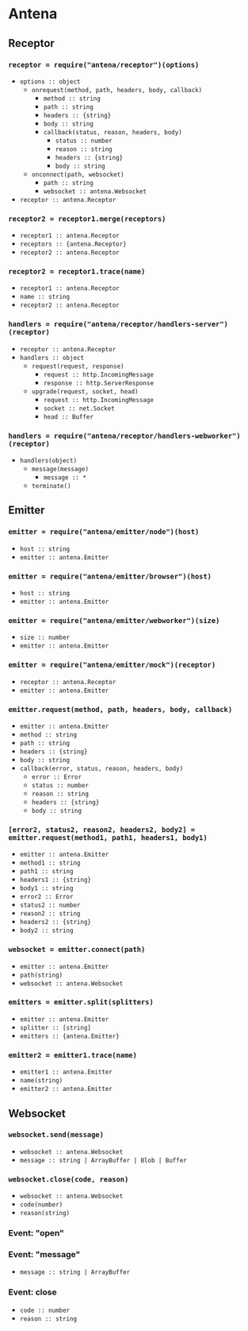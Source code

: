 # Antena

## Receptor

### `receptor = require("antena/receptor")(options)`

* `options :: object`
  * `onrequest(method, path, headers, body, callback)`
    * `method :: string`
    * `path :: string`
    * `headers :: {string}`
    * `body :: string`
    * `callback(status, reason, headers, body)`
      * `status :: number`
      * `reason :: string`
      * `headers :: {string}`
      * `body :: string`
  * `onconnect(path, websocket)`
    * `path :: string`
    * `websocket :: antena.Websocket`
* `receptor :: antena.Receptor`

### `receptor2 = receptor1.merge(receptors)`

* `receptor1 :: antena.Receptor`
* `receptors :: {antena.Receptor}`
* `receptor2 :: antena.Receptor`

### `receptor2 = receptor1.trace(name)`

* `receptor1 :: antena.Receptor`
* `name :: string`
* `receptor2 :: antena.Receptor`

### `handlers = require("antena/receptor/handlers-server")(receptor)`

* `receptor :: antena.Receptor`
* `handlers :: object`
  * `request(request, response)`
    * `request :: http.IncomingMessage`
    * `response :: http.ServerResponse`
  * `upgrade(request, socket, head)`
    * `request :: http.IncomingMessage`
    * `socket :: net.Socket`
    * `head :: Buffer`

### `handlers = require("antena/receptor/handlers-webworker")(receptor)`

* `handlers(object)`
  * `message(message)`
    * `message :: *`
  * `terminate()`

## Emitter

### `emitter = require("antena/emitter/node")(host)`

* `host :: string`
* `emitter :: antena.Emitter`

### `emitter = require("antena/emitter/browser")(host)`

* `host :: string`
* `emitter :: antena.Emitter`

### `emitter = require("antena/emitter/webworker")(size)`

* `size :: number`
* `emitter :: antena.Emitter`

### `emitter = require("antena/emitter/mock")(receptor)`

* `receptor :: antena.Receptor`
* `emitter :: antena.Emitter`

### `emitter.request(method, path, headers, body, callback)`

* `emitter :: antena.Emitter`
* `method :: string`
* `path :: string`
* `headers :: {string}`
* `body :: string`
* `callback(error, status, reason, headers, body)`
  * `error :: Error`
  * `status :: number`
  * `reason :: string`
  * `headers :: {string}`
  * `body :: string`

### `[error2, status2, reason2, headers2, body2] = emitter.request(method1, path1, headers1, body1)`

* `emitter :: antena.Emitter`
* `method1 :: string`
* `path1 :: string`
* `headers1 :: {string}`
* `body1 :: string`
* `error2 :: Error`
* `status2 :: number`
* `reason2 :: string`
* `headers2 :: {string}`
* `body2 :: string`

### `websocket = emitter.connect(path)`

* `emitter :: antena.Emitter`
* `path(string)`
* `websocket :: antena.Websocket`

### `emitters = emitter.split(splitters)`

* `emitter :: antena.Emitter`
* `splitter :: [string]`
* `emitters :: {antena.Emitter}`

### `emitter2 = emitter1.trace(name)`

* `emitter1 :: antena.Emitter`
* `name(string)`
* `emitter2 :: antena.Emitter`

## Websocket

### `websocket.send(message)`

* `websocket :: antena.Websocket`
* `message :: string | ArrayBuffer | Blob | Buffer`

### `websocket.close(code, reason)`

* `websocket :: antena.Websocket`
* `code(number)`
* `reason(string)`

### Event: "open"

### Event: "message"

* `message :: string | ArrayBuffer`

### Event: close

* `code :: number`
* `reason :: string`


<!-- 


API for performing http(s) request and opening websockets uniformly across [node.js](http://nodejs.org) and browsers.
* Use `require("channel-uniform/node")` inside node applications.
* Use `require("channel-uniform/browser")` inside modules to be [browserified](http://browserify.org). 




```js
// Uncomment one of the two lines below:
// var Channel = require("channel-uniform/node");
// var Channel = require("channel-uniform/browser");

// request
var channel1 = Channel("httpbin.org");
var response = channel1.request("GET", "/ip", {}, "");
console.log("\nhttp-sync\n", response);
channel1.request("GET", "/ip", {}, "", function (error, response) {
  if (error)
    throw error;
  console.log("\nhttp-async\n", response);
});

// websocket
var channel2 = Channel("echo.websocket.org")
var ws = channel2.websocket("/");
ws.onopen = function () {
  ws.onmessage = function (event) {
    console.log("\nws\n", event.data);
  };
  ws.send("Hello!");
};
```

```
http-sync
 { status: 200,
  reason: 'OK',
  headers: 
   { server: 'meinheld/0.6.1',
     date: 'Thu, 18 May 2017 13:30:07 GMT',
     'content-type': 'application/json',
     'access-control-allow-origin': '*',
     'access-control-allow-credentials': 'true',
     'x-powered-by': 'Flask',
     'x-processed-time': '0.000710010528564',
     'content-length': '32',
     via: '1.1 vegur' },
  body: '{\n  "origin": "81.164.22.111"\n}\n' }

http-async
 { status: 200,
  reason: 'OK',
  headers: 
   { connection: 'close',
     server: 'meinheld/0.6.1',
     date: 'Thu, 18 May 2017 13:30:08 GMT',
     'content-type': 'application/json',
     'access-control-allow-origin': '*',
     'access-control-allow-credentials': 'true',
     'x-powered-by': 'Flask',
     'x-processed-time': '0.000776052474976',
     'content-length': '32',
     via: '1.1 vegur' },
  body: '{\n  "origin": "81.164.22.111"\n}\n' }

ws
 Hello!
```

## `channel = Channel(host, secure)`

Instantiate a new channel.

* `host(string|number)`: defines the other end point of the channel, understand the formats detailed below.

   Format       | Example                | Remark
  --------------|------------------------|------------------------------------------------------------------------------------
  host and port | `"www.example.org:80"` | 
  host only     | `"www.example.org"`    | A default port is used: 80 for plain connections and 443 for encrypted connection
  port only     | `"8080"`               | Local port, equivalent to `"localhost:8080"`
  path          | "/path/to/unix-socket" | Absolute path to a unix-domain-socket, faster but works only on node

* `secure(boolean)`: indicates whether the communication should be encrypted or not.
* `channel(object)`: instance of this module.

## `response = channel.request(method, path, headers, body)`

Perform a synchronous http(s) request, may throw an error.

* `channel(object)`: instance of this module.
* `method(string)`: http method (eg: `"GET"` or `"POST"`).
* `path(string)`: path of the http(s) request
* `headers(object)`: mapping from header keys to header values
* `body(string)`: body of the http(s) request.
* `response(object)`: buffered response object
  * `response.status(number)`: http status code (eg: `200` or `404`).
  * `response.reason(string)`: reason stated in the status line
  * `response.headers(object)`: mapping from header keys to header values
  * `response.body(string)`: body of the response

## `channel.request(method, path, headers, body, callback)`

Perform an asynchronous http(s) request.

* `callback(function|any)`:
  * If callback is a function it will be called once the request is completed with two arguments:
    1. an instance of `Error` if it failed and `null` if it succeed
    2. a response object similar as with synchronous requests
  * Else if callback is a truthy value, the response will not be parsed (faster).
  * Else a synchronous request will actually be performed.

**Attention**: On node, when the callback parameter is a function, the request will only be fired only after resuming to the event loop which is the expected behavior of [http.request](https://nodejs.org/api/http.html#http_http_request_options_callback).
Every other communication in this module are fired immediately.

## `websocket = channel.websocket(path)`

* `path(string)`: path for the http(s) upgrade request.
* `websocket(object)`: instance of `window.WebSocket` in browsers and an instance of [ws](https://www.npmjs.com/package/ws) in node, both provide the same basic API:
  ```js
  var websocket = channel.websocket(path);
  websocket.onopen = function () { ... };
  websocket.onclose = function (code, reason) { ... };
  websocket.onerror = function (error) { ... };
  websocket.onmessage = function (event) {
    var message = event.data;
    ...
  };
  // once open //
  websocket.send(message);
  websocket.close(code, reason);
  ```
 -->